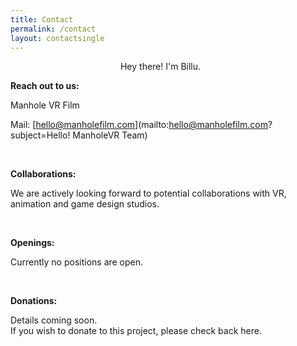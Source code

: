 ```yaml
---
title: Contact
permalink: /contact
layout: contactsingle
---
```



<figure style="width:100%; max-width: 400px" class="align-right">
  <img src="{{ site.url }}{{ site.baseurl }}/assets/img/mvrimages/billu1.png" alt="">
  <span style="text-align:center;"><figcaption>Hey there! I'm Billu.</figcaption></span>
</figure> 



**Reach out to us:**

Manhole VR Film

Mail: [hello@manholefilm.com](mailto:hello@manholefilm.com?subject=Hello! ManholeVR Team)

<br>

**Collaborations:**

We are actively looking forward to potential collaborations with VR, animation and game design studios.

<br>

**Openings:**

Currently no positions are open.

<br>

**Donations:**

Details coming soon.<br>
If you wish to donate to this project, please check back here.


